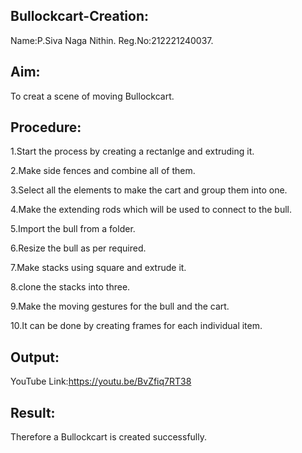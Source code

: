 ## Bullockcart-Creation:
Name:P.Siva Naga Nithin.
Reg.No:212221240037.

## Aim:
To creat a scene of moving Bullockcart.

## Procedure:
1.Start the process by creating a rectanlge and extruding it.

2.Make side fences and combine all of them.

3.Select all the elements to make the cart and group them into one.

4.Make the extending rods which will be used to connect to the bull.

5.Import the bull from a folder.

6.Resize the bull as per required.

7.Make stacks using square and extrude it.

8.clone the stacks into three.

9.Make the moving gestures for the bull and the cart.

10.It can be done by creating frames for each individual item.

## Output:
YouTube Link:https://youtu.be/BvZfiq7RT38

## Result:
Therefore a Bullockcart is created successfully.

